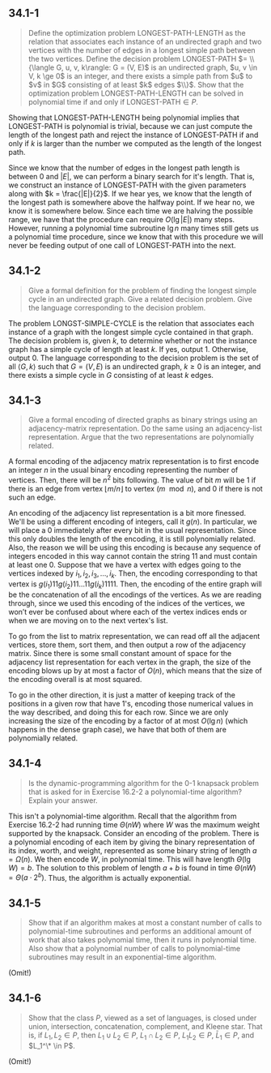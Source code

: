 ## 34.1-1

> Define the optimization problem $\text{LONGEST-PATH-LENGTH}$ as the relation that associates each instance of an undirected graph and two vertices with the number of edges in a longest simple path between the two vertices. Define the decision problem $\text{LONGEST-PATH}$ $= \\{\langle G, u, v, k\rangle: G = (V, E)$ is an undirected graph, $u, v \in V, k \ge 0$ is an integer, and there exists a simple path from $u$ to $v$ in $G$ consisting of at least $k$ edges $\\}$. Show that the optimization problem $\text{LONGEST-PATH-LENGTH}$ can be solved in polynomial time if and only if $\text{LONGEST-PATH} \in P$.

Showing that $\text{LONGEST-PATH-LENGTH}$ being polynomial implies that $\text{LONGEST-PATH}$ is polynomial is trivial, because we can just compute the length of the longest path and reject the instance of $\text{LONGEST-PATH}$ if and only if $k$ is larger than the number we computed as the length of the longest path.

Since we know that the number of edges in the longest path length is between $0$ and $|E|$, we can perform a binary search for it's length. That is, we construct an instance of $\text{LONGEST-PATH}$ with the given parameters along with $k = \frac{|E|}{2}$. If we hear yes, we know that the length of the longest path is somewhere above the halfway point. If we hear no, we know it is somewhere below. Since each time we are halving the possible range, we have that the procedure can require $O(\lg |E|)$ many steps. However, running a polynomial time subroutine $\lg n$ many times still gets us a polynomial time procedure, since we know that with this procedure we will never be feeding output of one call of $\text{LONGEST-PATH}$ into the next.

## 34.1-2

> Give a formal definition for the problem of finding the longest simple cycle in an undirected graph. Give a related decision problem. Give the language corresponding to the decision problem.

The problem $\text{LONGST-SIMPLE-CYCLE}$ is the relation that associates each instance of a graph with the longest simple cycle contained in that graph. The decision problem is, given $k$, to determine whether or not the instance graph has a simple cycle of length at least $k$. If yes, output $1$. Otherwise, output $0$. The language corresponding to the decision problem is the set of all $\langle G, k\rangle$ such that $G = (V, E)$ is an undirected graph, $k \ge 0$ is an integer, and there exists a simple cycle in $G$ consisting of at least $k$ edges.

## 34.1-3

> Give a formal encoding of directed graphs as binary strings using an adjacency-matrix representation. Do the same using an adjacency-list representation. Argue that the two representations are polynomially related.

A formal encoding of the adjacency matrix representation is to first encode an integer $n$ in the usual binary encoding representing the number of vertices. Then, there will be $n^2$ bits following. The value of bit $m$ will be $1$ if there is an edge from vertex $\lfloor m / n \rfloor$ to vertex $(m \mod n)$, and $0$ if there is not such an edge.

An encoding of the adjacency list representation is a bit more finessed. We'll be using a different encoding of integers, call it $g(n)$. In particular, we will place a $0$ immediately after every bit in the usual representation. Since this only doubles the length of the encoding, it is still polynomially related. Also, the reason we will be using this encoding is because any sequence of integers encoded in this way cannot contain the string $11$ and must contain at least one $0$. Suppose that we have a vertex with edges going to the vertices indexed by $i_1, i_2, i_3, \dots, i_k$. Then, the encoding corresponding to that vertex is $g(i_1)11g(i_2)11 \dots 11g(i_k)1111$. Then, the encoding of the entire graph will be the concatenation of all the encodings of the vertices. As we are reading through, since we used this encoding of the indices of the vertices, we won’t ever be confused about where each of the vertex indices ends or when we are moving on to the next vertex's list.

To go from the list to matrix representation, we can read off all the adjacent vertices, store them, sort them, and then output a row of the adjacency matrix. Since there is some small constant amount of space for the adjacency list representation for each vertex in the graph, the size of the encoding blows up by at most a factor of $O(n)$, which means that the size of the encoding overall is at most squared.

To go in the other direction, it is just a matter of keeping track of the positions in a given row that have $1$'s, encoding those numerical values in the way described, and doing this for each row. Since we are only increasing the size of the encoding by a factor of at most $O(\lg n)$ (which happens in the dense graph case), we have that both of them are polynomially related.

## 34.1-4

> Is the dynamic-programming algorithm for the 0-1 knapsack problem that is asked for in Exercise 16.2-2 a polynomial-time algorithm? Explain your answer.

This isn't a polynomial-time algorithm. Recall that the algorithm from Exercise 16.2-2 had running time $\Theta(nW)$ where $W$ was the maximum weight supported by the knapsack. Consider an encoding of the problem. There is a polynomial encoding of each item by giving the binary representation of its index, worth, and weight, represented as some binary string of length $a = \Omega(n)$. We then encode $W$, in polynomial time. This will have length $\Theta(\lg W) = b$. The solution to this problem of length $a + b$ is found in time $\Theta(nW) = \Theta(a \cdot 2^b)$. Thus, the algorithm is actually exponential.

## 34.1-5

> Show that if an algorithm makes at most a constant number of calls to polynomial-time subroutines and performs an additional amount of work that also takes polynomial time, then it runs in polynomial time. Also show that a polynomial number of calls to polynomial-time subroutines may result in an exponential-time algorithm.

(Omit!)

## 34.1-6

> Show that the class $P$, viewed as a set of languages, is closed under union, intersection, concatenation, complement, and Kleene star. That is, if $L_1, L_2 \in P$, then $L_1 \cup L_2 \in P$, $L_1 \cap L_2 \in P$, $L_1L_2 \in P$, $\bar L_1 \in P$, and $L_1^\* \in P$.

(Omit!)
